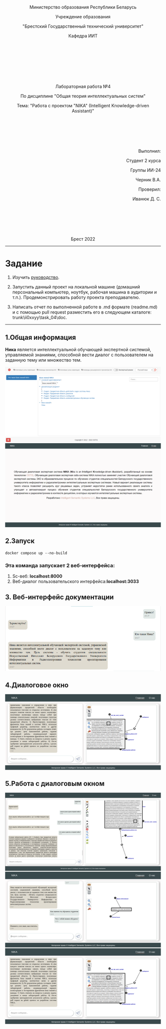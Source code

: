 <p align="center">Министерство образования Республики Беларусь</p>
<p align="center">Учреждение образования</p>
<p align="center">"Брестский Государственный технический университет"</p>
<p align="center">Кафедра ИИТ</p>
<br><br><br><br><br><br><br>
<p align="center">Лабораторная работа №4</p>
<p align="center">По дисциплине "Общая теория интеллектуальных систем"</p>
<p align="center">Тема: "Работа с проектом "NIKA" (Intelligent Knowledge-driven Assistant)"</p>
<br><br><br><br><br>
<p align="right">Выполнил:</p>
<p align="right">Студент 2 курса</p>
<p align="right">Группы ИИ-24</p>
<p align="right">Черник В.А.</p>
<p align="right">Проверил:</p>
<p align="right">Иванюк Д. С.</p>
<br><br><br><br><br>
<p align="center">Брест 2022</p>


---


# Задание

1.  Изучить [руководство](https://github.com/ostis-apps/nika).

2.  Запустить данный проект на локальной машине (домашний персональный компьютер, ноутбук, рабочая машина в аудитории и т.п.). Продемонстрировать работу проекта преподавателю.

3.  Написать отчет по выполненной работе в .md формате (readme.md) и с помощью pull request разместить его в следующем каталоге: trunk\ii0xxyy\task_04\doc.

---
## 1.Общая информация ##
<strong>Ника </strong> является интеллектуальной обучающей экспертной системой, управляемой
знаниями, способной вести диалог с пользователем на заданную тему или
множество тем. 


![О системе](img15121.png)
![О системе](img15122.png)

## 2.Запуск ##
```
docker compose up --no-build
```
### Эта команда запуcкает 2 веб-интерфейса:
<ol>
<li>Sc-веб: <b>localhost:8000</b></li>

<li>Веб-диалог пользовательского интерфейса:<b>localhost:3033</b></li>
</ol>
<h2>3. Веб-интерфейс документации</h2>

![Веб-интерфейс диалогового окна](img15123.png)

<h2>4.Диалоговое окно</h2>

![Работа](img15126.png)


<h2>5.Работа с диалоговым окном</h2>

![Работа](img15124.png)
![Работа](img15125.png)
![Работа](img15126.png)

